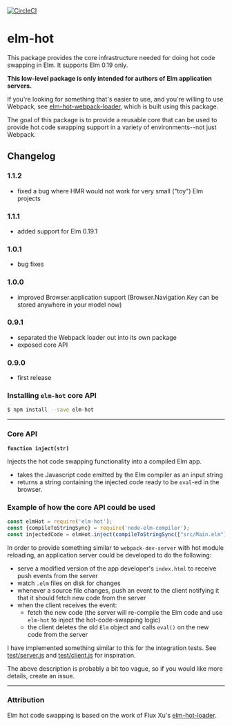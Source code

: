 [![CircleCI](https://circleci.com/gh/klazuka/elm-hot.svg?style=svg)](https://circleci.com/gh/klazuka/elm-hot)

# elm-hot

This package provides the core infrastructure needed for doing hot code swapping in Elm. It supports Elm 0.19 only.

**This low-level package is only intended for authors of Elm application servers.**

If you're looking for something that's easier to use, and you're willing to use Webpack, see [elm-hot-webpack-loader](https://github.com/klazuka/elm-hot-webpack-loader), which is built using this package.

The goal of this package is to provide a reusable core that can be used to provide hot code swapping support in a variety of environments--not just Webpack.


## Changelog

### 1.1.2
- fixed a bug where HMR would not work for very small ("toy") Elm projects

### 1.1.1
- added support for Elm 0.19.1

### 1.0.1
- bug fixes

### 1.0.0
- improved Browser.application support (Browser.Navigation.Key can be stored anywhere in your model now) 

### 0.9.1
- separated the Webpack loader out into its own package
- exposed core API

### 0.9.0
- first release


### Installing `elm-hot` core API

```bash
$ npm install --save elm-hot
```

---------------------------------------------

### Core API


**`function inject(str)`**

Injects the hot code swapping functionality into a compiled Elm app.

- takes the Javascript code emitted by the Elm compiler as an input string
- returns a string containing the injected code ready to be `eval`-ed in the browser.   


### Example of how the core API could be used 

```javascript
const elmHot = require('elm-hot');
const {compileToStringSync} = require('node-elm-compiler');
const injectedCode = elmHot.inject(compileToStringSync(["src/Main.elm"], {}));
```

In order to provide something similar to `webpack-dev-server` with hot module reloading, an application server could be developed to do the following:

- serve a modified version of the app developer's `index.html` to receive push events from the server
- watch `.elm` files on disk for changes
- whenever a source file changes, push an event to the client notifying it that it should fetch new code from the server
- when the client receives the event:
    - fetch the new code (the server will re-compile the Elm code and use `elm-hot` to inject the hot-code-swapping logic)
    - the client deletes the old `Elm` object and calls `eval()` on the new code from the server
    
I have implemented something similar to this for the integration tests. See [test/server.js]() and [test/client.js]() for inspiration.

The above description is probably a bit too vague, so if you would like more details, create an issue.

-------------------------------------------


### Attribution

Elm hot code swapping is based on the work of Flux Xu's [elm-hot-loader](https://github.com/fluxxu/elm-hot-loader).

